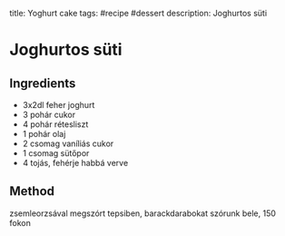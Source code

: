 title: Yoghurt cake
tags: #recipe #dessert
description: Joghurtos süti

Joghurtos süti
==============

Ingredients
-----------

-   3x2dl feher joghurt
-   3 pohár cukor
-   4 pohár rétesliszt
-   1 pohár olaj
-   2 csomag vaníliás cukor
-   1 csomag sütőpor
-   4 tojás, fehérje habbá verve

Method
------

zsemleorzsával megszórt tepsiben, barackdarabokat szórunk bele, 150
fokon

  [Joghurtos süti]: #joghurtos-süti
  [Ingredients]: #ingredients
  [Method]: #method

